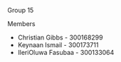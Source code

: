 Group 15

Members
-	Christian Gibbs - 300168299
-	Keynaan Ismail - 300173711
-	IleriOluwa Fasubaa - 300133064
